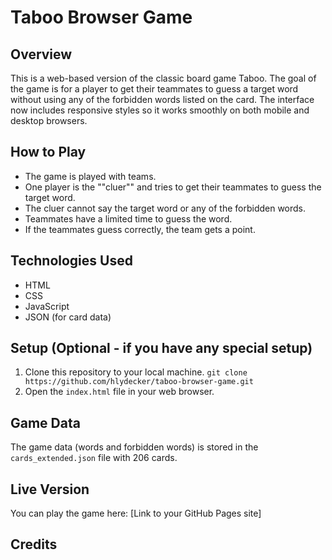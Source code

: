 # Taboo Browser Game

## Overview

This is a web-based version of the classic board game Taboo.  The goal of the game is for a player to get their teammates to guess a target word without using any of the forbidden words listed on the card.  The interface now includes responsive styles so it works smoothly on both mobile and desktop browsers.

## How to Play

* The game is played with teams.
* One player is the ""cluer"" and tries to get their teammates to guess the target word.
* The cluer cannot say the target word or any of the forbidden words.
* Teammates have a limited time to guess the word.
* If the teammates guess correctly, the team gets a point.

## Technologies Used

* HTML
* CSS
* JavaScript
* JSON (for card data)

## Setup (Optional - if you have any special setup)

1.  Clone this repository to your local machine.
    `git clone https://github.com/hlydecker/taboo-browser-game.git`
2.  Open the `index.html` file in your web browser.

## Game Data

The game data (words and forbidden words) is stored in the `cards_extended.json` file with 206 cards.

## Live Version

You can play the game here: [Link to your GitHub Pages site]

## Credits

